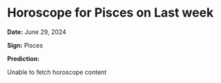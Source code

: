 # Horoscope for Pisces on Last week

**Date:** June 29, 2024

**Sign:** Pisces

**Prediction:**

Unable to fetch horoscope content
